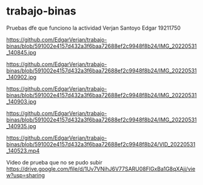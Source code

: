 # trabajo-binas
Pruebas dfe que funciono la actividad
Verjan Santoyo Edgar 19211750


https://github.com/EdgarVerjan/trabajo-binas/blob/591002e4157d432a3f6baa72688ef2c9948f8b24/IMG_20220531_140845.jpg

https://github.com/EdgarVerjan/trabajo-binas/blob/591002e4157d432a3f6baa72688ef2c9948f8b24/IMG_20220531_140902.jpg

https://github.com/EdgarVerjan/trabajo-binas/blob/591002e4157d432a3f6baa72688ef2c9948f8b24/IMG_20220531_140903.jpg

https://github.com/EdgarVerjan/trabajo-binas/blob/591002e4157d432a3f6baa72688ef2c9948f8b24/IMG_20220531_140935.jpg

https://github.com/EdgarVerjan/trabajo-binas/blob/591002e4157d432a3f6baa72688ef2c9948f8b24/VID_20220531_140523.mp4


Video de prueba que no se pudo subir
https://drive.google.com/file/d/1Uv7VNihJ6V77SARU08FlGxBa1G8qXAjj/view?usp=sharing
